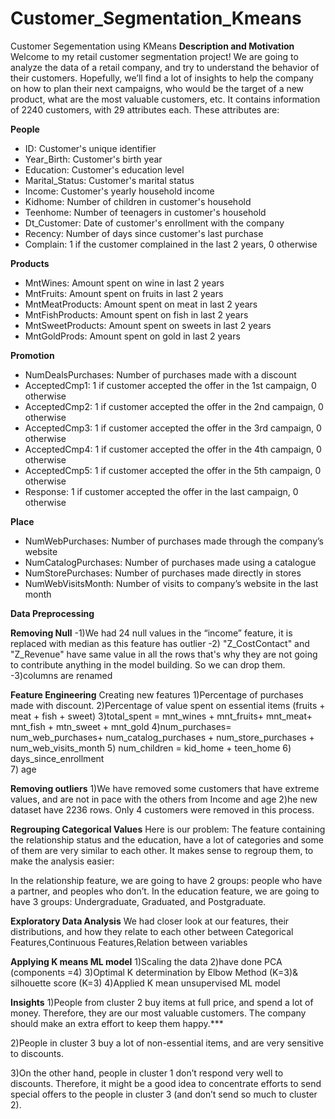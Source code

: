 # Customer_Segmentation_Kmeans
Customer Segementation using KMeans
**Description and Motivation**
Welcome to my retail customer segmentation project! We are going to analyze the data of a retail company, and try to understand the behavior of their customers. Hopefully, we’ll find a lot of insights to help the company on how to plan their next campaigns, who would be the target of a new product, what are the most valuable customers, etc.
It contains information of 2240 customers, with 29 attributes each. These attributes are: 

**People**
- ID: Customer's unique identifier
- Year_Birth: Customer's birth year
- Education: Customer's education level
- Marital_Status: Customer's marital status
- Income: Customer's yearly household income
- Kidhome: Number of children in customer's household
- Teenhome: Number of teenagers in customer's household
- Dt_Customer: Date of customer's enrollment with the company
- Recency: Number of days since customer's last purchase
- Complain: 1 if the customer complained in the last 2 years, 0 otherwise

**Products**

- MntWines: Amount spent on wine in last 2 years
- MntFruits: Amount spent on fruits in last 2 years
- MntMeatProducts: Amount spent on meat in last 2 years
- MntFishProducts: Amount spent on fish in last 2 years
- MntSweetProducts: Amount spent on sweets in last 2 years
- MntGoldProds: Amount spent on gold in last 2 years

**Promotion**

- NumDealsPurchases: Number of purchases made with a discount
- AcceptedCmp1: 1 if customer accepted the offer in the 1st campaign, 0 otherwise
- AcceptedCmp2: 1 if customer accepted the offer in the 2nd campaign, 0 otherwise
- AcceptedCmp3: 1 if customer accepted the offer in the 3rd campaign, 0 otherwise
- AcceptedCmp4: 1 if customer accepted the offer in the 4th campaign, 0 otherwise
- AcceptedCmp5: 1 if customer accepted the offer in the 5th campaign, 0 otherwise
- Response: 1 if customer accepted the offer in the last campaign, 0 otherwise

**Place**

- NumWebPurchases: Number of purchases made through the company’s website
- NumCatalogPurchases: Number of purchases made using a catalogue
- NumStorePurchases: Number of purchases made directly in stores
- NumWebVisitsMonth: Number of visits to company’s website in the last month

**Data Preprocessing**

**Removing Null**
-1)We had 24 null values in the “income” feature, it is replaced with median as this feature has outlier
-2) "Z_CostContact" and "Z_Revenue" have same value in all the rows that's why 
they are not going to contribute anything in the model building. So we can drop them.
-3)columns are renamed

**Feature Engineering**
Creating new features
1)Percentage of purchases made with discount.
2)Percentage of value spent on essential items (fruits + meat + fish + sweet)
3)total_spent = mnt_wines + mnt_fruits+ mnt_meat+ mnt_fish + mtn_sweet + mnt_gold
4)num_purchases= num_web_purchases+ num_catalog_purchases + num_store_purchases + num_web_visits_month 
5) num_children =  kid_home  + teen_home
6) days_since_enrollment  
7) age 

**Removing outliers**
1)We have removed some customers that have extreme values, and are not in pace with the others from Income and age
2)he new dataset have 2236 rows. Only 4 customers were removed in this process.

**Regrouping Categorical Values**
Here is our problem: The feature containing the relationship status and the education, have a lot of categories and some of them are very similar to each other. It makes sense to regroup them, to make the analysis easier:

In the relationship feature, we are going to have 2 groups: people who have a partner, and peoples who don’t.
In the education feature, we are going to have 3 groups: Undergraduate, Graduated, and Postgraduate.

**Exploratory Data Analysis**
We had closer look at our features, their distributions, and how they relate to each other between Categorical Features,Continuous Features,Relation between variables

**Applying K means ML model**
1)Scaling the data
2)have done PCA (components =4)
3)Optimal K determination by Elbow Method (K=3)& silhouette score (K=3)
4)Applied K mean unsupervised ML model

**Insights**
1)People from cluster 2 buy items at full price, and spend a lot of money. Therefore, they are our most valuable customers. The company should make an extra effort to keep them happy.***

2)People in cluster 3 buy a lot of non-essential items, and are very sensitive to discounts.

3)On the other hand, people in cluster 1 don’t respond very well to discounts. Therefore, it might be a good idea to concentrate efforts to send special offers to the people in cluster 3 (and don’t send so much to cluster 2).
